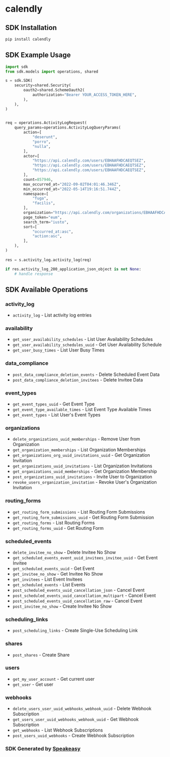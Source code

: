 # calendly

<!-- Start SDK Installation -->
## SDK Installation

```bash
pip install calendly
```
<!-- End SDK Installation -->

## SDK Example Usage
<!-- Start SDK Example Usage -->
```python
import sdk
from sdk.models import operations, shared

s = sdk.SDK(
    security=shared.Security(
        oauth2=shared.SchemeOauth2(
            authorization="Bearer YOUR_ACCESS_TOKEN_HERE",
        ),
    ),
)

   
req = operations.ActivityLogRequest(
    query_params=operations.ActivityLogQueryParams(
        action=[
            "deserunt",
            "porro",
            "nulla",
        ],
        actor=[
            "https://api.calendly.com/users/EBHAAFHDCAEQTSEZ",
            "https://api.calendly.com/users/EBHAAFHDCAEQTSEZ",
            "https://api.calendly.com/users/EBHAAFHDCAEQTSEZ",
        ],
        count=857946,
        max_occurred_at="2022-09-02T04:01:46.346Z",
        min_occurred_at="2022-05-14T19:16:51.744Z",
        namespace=[
            "fuga",
            "facilis",
        ],
        organization="https://api.calendly.com/organizations/EBHAAFHDCAEQTSEZ",
        page_token="eum",
        search_term="iusto",
        sort=[
            "occurred_at:asc",
            "action:asc",
        ],
    ),
)
    
res = s.activity_log.activity_log(req)

if res.activity_log_200_application_json_object is not None:
    # handle response
```
<!-- End SDK Example Usage -->

<!-- Start SDK Available Operations -->
## SDK Available Operations


### activity_log

* `activity_log` - List activity log entries

### availability

* `get_user_availability_schedules` - List User Availability Schedules
* `get_user_availability_schedules_uuid` - Get User Availability Schedule
* `get_user_busy_times` - List User Busy Times

### data_compliance

* `post_data_compliance_deletion_events` - Delete Scheduled Event Data
* `post_data_compliance_deletion_invitees` - Delete Invitee Data

### event_types

* `get_event_types_uuid` - Get Event Type
* `get_event_type_available_times` - List Event Type Available Times
* `get_event_types` - List User's Event Types

### organizations

* `delete_organizations_uuid_memberships` - Remove User from Organization
* `get_organization_memberships` - List Organization Memberships
* `get_organizations_org_uuid_invitations_uuid` - Get Organization Invitation
* `get_organizations_uuid_invitations` - List Organization Invitations
* `get_organizations_uuid_memberships` - Get Organization Membership
* `post_organizations_uuid_invitations` - Invite User to Organization
* `revoke_users_organization_invitation` - Revoke User's Organization Invitation

### routing_forms

* `get_routing_form_submissions` - List Routing Form Submissions
* `get_routing_form_submissions_uuid` - Get Routing Form Submission
* `get_routing_forms` - List Routing Forms
* `get_routing_forms_uuid` - Get Routing Form

### scheduled_events

* `delete_invitee_no_show` - Delete Invitee No Show
* `get_scheduled_events_event_uuid_invitees_invitee_uuid` - Get Event Invitee
* `get_scheduled_events_uuid` - Get Event
* `get_invitee_no_show` - Get Invitee No Show
* `get_invitees` - List Event Invitees
* `get_scheduled_events` - List Events
* `post_scheduled_events_uuid_cancellation_json` - Cancel Event
* `post_scheduled_events_uuid_cancellation_multipart` - Cancel Event
* `post_scheduled_events_uuid_cancellation_raw` - Cancel Event
* `post_invitee_no_show` - Create Invitee No Show

### scheduling_links

* `post_scheduling_links` - Create Single-Use Scheduling Link

### shares

* `post_shares` - Create Share

### users

* `get_my_user_account` - Get current user
* `get_user` - Get user

### webhooks

* `delete_users_user_uuid_webhooks_webhook_uuid` - Delete Webhook Subscription
* `get_users_user_uuid_webhooks_webhook_uuid` - Get Webhook Subscription
* `get_webhooks` - List Webhook Subscriptions
* `post_users_uuid_webhooks` - Create Webhook Subscription
<!-- End SDK Available Operations -->

### SDK Generated by [Speakeasy](https://docs.speakeasyapi.dev/docs/using-speakeasy/client-sdks)
